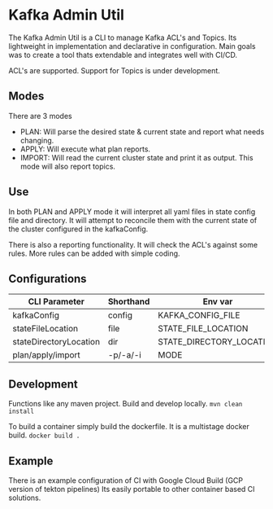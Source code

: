 # Kafka Admin Util

The Kafka Admin Util is a CLI to manage Kafka ACL's and Topics.
Its lightweight in implementation and declarative in configuration.
Main goals was to create a tool thats extendable and integrates well with CI/CD.

ACL's are supported. Support for Topics is under development.

## Modes

There are 3 modes
- PLAN: Will parse the desired state & current state and report what needs changing.
- APPLY: Will execute what plan reports.
- IMPORT: Will read the current cluster state and print it as output. This mode will also report topics.

## Use
In both PLAN and APPLY mode it will interpret all yaml files in state config file and directory.
It will attempt to reconcile them with the current state of the cluster configured in the kafkaConfig.

There is also a reporting functionality. 
It will check the ACL's against some rules. 
More rules can be added with simple coding.

## Configurations

| CLI Parameter          | Shorthand | Env var                  |
|------------------------|-----------|--------------------------|
| kafkaConfig            | config    | KAFKA_CONFIG_FILE        | 
| stateFileLocation      | file      | STATE_FILE_LOCATION      |
| stateDirectoryLocation | dir       | STATE_DIRECTORY_LOCATION |
| plan/apply/import      | -p/-a/-i  | MODE                     |

## Development

Functions like any maven project. 
Build and develop locally.
```mvn clean install```

To build a container simply build the dockerfile.
It is a multistage docker build.
```docker build .```

## Example
There is an example configuration of CI with Google Cloud Build (GCP version of tekton pipelines)
Its easily portable to other container based CI solutions.
